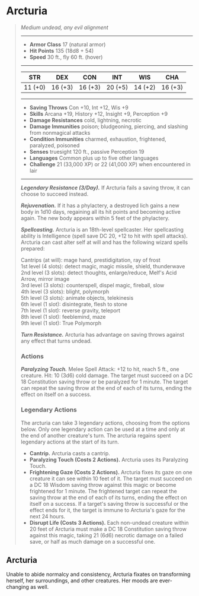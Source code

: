 # Arcturia
>*Medium undead, any evil alignment*
>___
>- **Armor Class** 17 (natural armor)
>- **Hit Points** 135 (18d8 + 54)
>- **Speed** 30 ft., fly 60 ft. (hover)
>___
>|STR|DEX|CON|INT|WIS|CHA|
>|:---:|:---:|:---:|:---:|:---:|:---:|
>|11 (+0)|16 (+3)|16 (+3)|20 (+5)|14 (+2)|16 (+3)|
>___
>- **Saving Throws** Con +10, Int +12, Wis +9
>- **Skills** Arcana +19, History +12, Insight +9, Perception +9
>- **Damage Resistances** cold, lightning, necrotic
>- **Damage Immunities** poison; bludgeoning, piercing, and slashing from nonmagical attacks
>- **Condition Immunities** charmed, exhaustion, frightened, paralyzed, poisoned
>- **Senses** truesight 120 ft., passive Perception 19
>- **Languages** Common plus up to five other languages
>- **Challenge** 21 (33,000 XP) or 22 (41,000 XP) when encountered in lair
>___
>***Legendary Resistance (3/Day).*** If Arcturia fails a saving throw, it can choose to succeed instead.  
>
>***Rejuvenation.*** If it has a phylactery, a destroyed lich gains a new body in 1d10 days, regaining all its hit points and becoming active again. The new body appears within 5 feet of the phylactery.  
>
>***Spellcasting.*** Arcturia is an 18th-level spellcaster. Her spellcasting ability is Intelligence (spell save DC 20, +12 to hit with spell attacks). Arcturia can cast alter self at will and has the following wizard spells prepared:  
>
>Cantrips (at will): mage hand, prestidigitation, ray of frost  
>1st level (4 slots): detect magic, magic missile, shield, thunderwave  
>2nd level (3 slots): detect thoughts, enlarge/reduce, Melf's Acid Arrow, mirror image  
>3rd level (3 slots): counterspell, dispel magic, fireball, slow  
>4th level (3 slots): blight, polymorph  
>5th level (3 slots): animate objects, telekinesis  
>6th level (1 slot): disintegrate, flesh to stone  
>7th level (1 slot): reverse gravity, teleport  
>8th level (1 slot): feeblemind, maze  
>9th level (1 slot): True Polymorph  
>
>
>***Turn Resistance.*** Arcturia has advantage on saving throws against any effect that turns undead.  
>
>### Actions
>***Paralyzing Touch.*** Melee Spell Attack: +12 to hit, reach 5 ft., one creature. Hit: 10 (3d6) cold damage. The target must succeed on a DC 18 Constitution saving throw or be paralyzed for 1 minute. The target can repeat the saving throw at the end of each of its turns, ending the effect on itself on a success.  
>
>### Legendary Actions
>The arcturia can take 3 legendary actions, choosing from the options below. Only one legendary action can be used at a time and only at the end of another creature's turn. The arcturia regains spent legendary actions at the start of its turn.
>
>- **Cantrip.** Arcturia casts a cantrip.
>- **Paralyzing Touch (Costs 2 Actions).** Arcturia uses its Paralyzing Touch.
>- **Frightening Gaze (Costs 2 Actions).** Arcturia fixes its gaze on one creature it can see within 10 feet of it. The target must succeed on a DC 18 Wisdom saving throw against this magic or become frightened for 1 minute. The frightened target can repeat the saving throw at the end of each of its turns, ending the effect on itself on a success. If a target's saving throw is successful or the effect ends for it, the target is immune to Arcturia's gaze for the next 24 hours.
>- **Disrupt Life (Costs 3 Actions).** Each non-undead creature within 20 feet of Arcturia must make a DC 18 Constitution saving throw against this magic, taking 21 (6d6) necrotic damage on a failed save, or half as much damage on a successful one.
## Arcturia
Unable to abide normalcy and consistency, Arcturia fixates on transforming herself, her surroundings, and other creatures. Her moods are ever-changing as well.